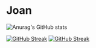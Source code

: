 # Joan
![Anurag's GitHub stats](https://github-readme-stats.vercel.app/api?username=Joan&show_icons=true&theme=radical)


[![GitHub Streak](https://github-readme-streak-stats.herokuapp.com/?user=Joan&theme=dark)](https://github.com/DenverCoder1/github-readme-streak-stats)
[![GitHub Streak](https://github-readme-streak-stats.herokuapp.com/?user=DenverCoder1&theme=dark)](https://git.io/streak-stats)
